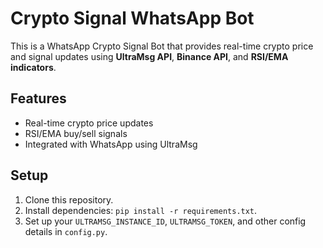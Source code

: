 # Crypto Signal WhatsApp Bot

This is a WhatsApp Crypto Signal Bot that provides real-time crypto price and signal updates using **UltraMsg API**, **Binance API**, and **RSI/EMA indicators**.

## Features
- Real-time crypto price updates
- RSI/EMA buy/sell signals
- Integrated with WhatsApp using UltraMsg

## Setup
1. Clone this repository.
2. Install dependencies: `pip install -r requirements.txt`.
3. Set up your `ULTRAMSG_INSTANCE_ID`, `ULTRAMSG_TOKEN`, and other config details in `config.py`.
